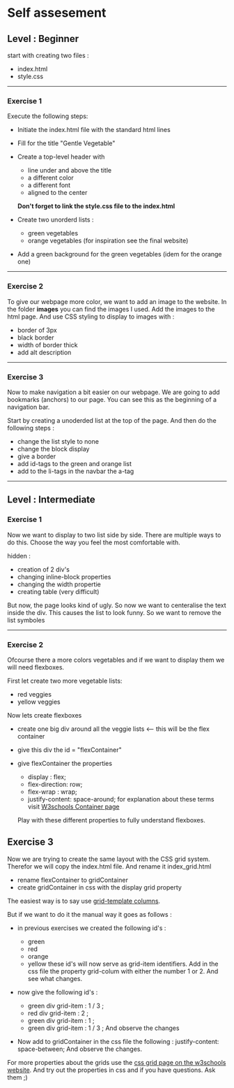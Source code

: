 # Self assesement

## Level : Beginner

start with creating two files : 
* index.html
* style.css 

***

### Exercise 1 

Execute the following steps: 
* Initiate the index.html file with the standard html lines 
* Fill for the title "Gentle Vegetable" 
* Create a top-level header with 
    * line under and above the title 
    * a different color 
    * a different font 
    * aligned to the center 

    **Don't forget to link the style.css file to the index.html**

* Create two unorderd lists : 
    * green vegetables
    * orange vegetables 
    (for inspiration see the final website)
* Add a green background for the green vegetables (idem for the orange one) 

***

### Exercise 2 

To give our webpage more color, we want to add an image to the website. In the folder **images** you can find the images I used. Add the images to the html page. And use CSS styling to display to images with : 
* border of 3px
* black border
* width of border thick 
* add alt description 

***

### Exercise 3

Now to make navigation a bit easier on our webpage. We are going to add bookmarks (anchors) to our page. You can see this as the beginning of a navigation bar. 

Start by creating a unoderded list at the top of the page. And then do the following steps : 
* change the list style to none 
* change the block display 
* give a  border 
* add id-tags to the green and orange list 
* add to the li-tags in the navbar the a-tag 

***


## Level : Intermediate 

### Exercise 1

Now we want to display to two list side by side. There are multiple ways to do this. Choose the way you feel the most comfortable with. 

hidden : 
* creation of 2 div's 
* changing inline-block properties 
* changing the width propertie 
* creating table (very difficult)

But now, the page looks kind of ugly. 
So now we want to centeralise the text inside the div.
This causes the list to look funny. So we want to remove the list symboles

***

### Exercise 2 

Ofcourse there a more colors vegetables and if we want to display them we will need flexboxes. 

First let create two more vegetable lists:
* red veggies
* yellow veggies 

Now lets create flexboxes 
* create one big div around all the veggie lists <-- this will be the flex container 
* give this div the id = "flexContainer" 
* give flexContainer the properties
    * display : flex; 
    * flex-direction: row;
    * flex-wrap : wrap; 
    * justify-content: space-around;
    for explanation about these terms visit [W3schools Container page](https://www.w3schools.com/css/css3_flexbox_container.asp)

    Play with these different properties to fully understand flexboxes. 

## Exercise 3 

Now we are trying to create the same layout with the CSS grid system. Therefor we will copy the index.html file. And rename it index_grid.html 

* rename flexContainer to gridContainer
* create gridContainer in css with the display grid property 

The easiest way is to say use [grid-template columns](https://www.w3schools.com/css/css_grid_container.asp).

But if we want to do it the manual way it goes as follows : 
* in previous exercises we created the following id's : 
    * green
    * red
    * orange
    * yellow 
  these id's will now serve as grid-item identifiers. Add in the css file the property grid-colum with either the number 1 or 2. And see what changes. 

* now give the following id's :
    * green div grid-item : 1 / 3 ; 
    * red div grid-item : 2 ; 
    * green div grid-item : 1 ; 
    * green div grid-item : 1 / 3 ; 
And observe the changes 

* Now add to gridContainer in the css file the following : justify-content: space-between; 
And observe the changes. 

For more properties about the grids use the [css grid page on the w3schools website](https://www.w3schools.com/css/css_grid.asp). And try out the properties in css and if you have questions. Ask them ;) 


